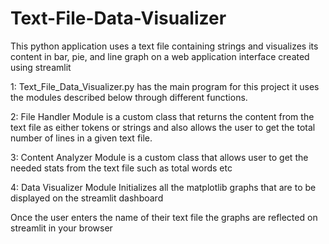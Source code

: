 # Text-File-Data-Visualizer
This python application uses a text file containing strings and visualizes its content in bar, pie, and line graph on a web application interface created using streamlit

1: Text_File_Data_Visualizer.py has the main program for this project it uses the modules described below through different functions.

2: File Handler Module is a custom class that returns the content from the text file as either tokens or strings and also allows the user to get the total number of lines in a given text file.

3: Content Analyzer Module is a custom class that allows user to get the needed stats from the text file such as total words etc

4: Data Visualizer Module Initializes all the matplotlib graphs that are to be displayed on the streamlit dashboard

Once the user enters the name of their text file the graphs are reflected on streamlit in your browser
